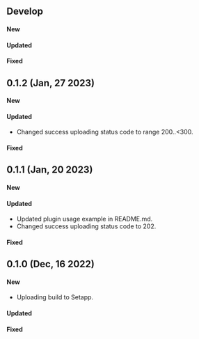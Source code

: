 ## Develop

#### New

#### Updated

#### Fixed

## 0.1.2 (Jan, 27 2023)

#### New

#### Updated
* Changed success uploading status code to range 200..<300.

#### Fixed

## 0.1.1 (Jan, 20 2023)

#### New

#### Updated
* Updated plugin usage example in README.md.
* Changed success uploading status code to 202.

#### Fixed

## 0.1.0 (Dec, 16 2022)

#### New

* Uploading build to Setapp.

#### Updated

#### Fixed